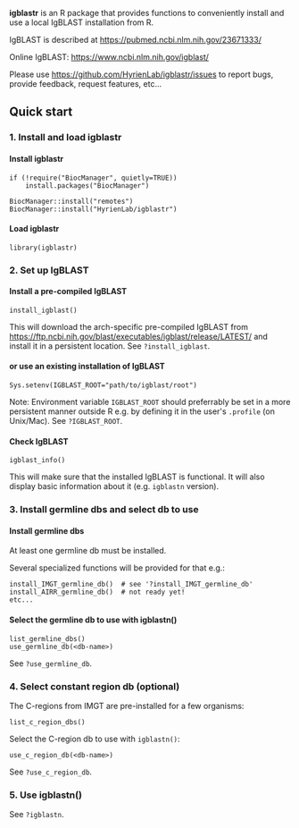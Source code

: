 **igblastr** is an R package that provides functions to conveniently install
and use a local IgBLAST installation from R.

IgBLAST is described at https://pubmed.ncbi.nlm.nih.gov/23671333/

Online IgBLAST: https://www.ncbi.nlm.nih.gov/igblast/

Please use https://github.com/HyrienLab/igblastr/issues to report bugs,
provide feedback, request features, etc...


## Quick start


### 1. Install and load igblastr

#### Install igblastr

    if (!require("BiocManager", quietly=TRUE))
        install.packages("BiocManager")
    
    BiocManager::install("remotes")
    BiocManager::install("HyrienLab/igblastr")

#### Load igblastr

    library(igblastr)


### 2. Set up IgBLAST

#### Install a pre-compiled IgBLAST

    install_igblast()

This will download the arch-specific pre-compiled IgBLAST from
https://ftp.ncbi.nih.gov/blast/executables/igblast/release/LATEST/
and install it in a persistent location. See `?install_igblast`.

#### or use an existing installation of IgBLAST

    Sys.setenv(IGBLAST_ROOT="path/to/igblast/root")

Note: Environment variable `IGBLAST_ROOT` should preferrably be set
in a more persistent manner outside R e.g. by defining it in the
user's `.profile` (on Unix/Mac). See `?IGBLAST_ROOT`.

#### Check IgBLAST

    igblast_info()

This will make sure that the installed IgBLAST is functional. It will
also display basic information about it (e.g. `igblastn` version).


### 3. Install germline dbs and select db to use

#### Install germline dbs

At least one germline db must be installed.

Several specialized functions will be provided for that e.g.:

    install_IMGT_germline_db()  # see '?install_IMGT_germline_db'
    install_AIRR_germline_db()  # not ready yet!
    etc...

#### Select the germline db to use with igblastn()

    list_germline_dbs()
    use_germline_db(<db-name>)

See `?use_germline_db`.


### 4. Select constant region db (optional)

The C-regions from IMGT are pre-installed for a few organisms:

    list_c_region_dbs()

Select the C-region db to use with `igblastn()`:

    use_c_region_db(<db-name>)

See `?use_c_region_db`.


### 5. Use igblastn()

See `?igblastn`.

